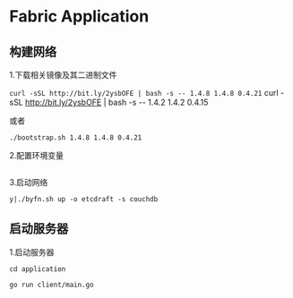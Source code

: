 # Fabric Application

## 构建网络

1.下载相关镜像及其二进制文件

`curl -sSL http://bit.ly/2ysbOFE | bash -s -- 1.4.8 1.4.8 0.4.21`
curl -sSL http://bit.ly/2ysbOFE | bash -s -- 1.4.2 1.4.2 0.4.15

或者

`./bootstrap.sh 1.4.8 1.4.8 0.4.21`

2.配置环境变量

```

```

3.启动网络

 `y|./byfn.sh up -o etcdraft -s couchdb`  

## 启动服务器

1.启动服务器

````
cd application

go run client/main.go
````
